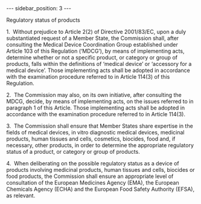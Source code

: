 
<meta data-rh="true" name="docsearch:language" content="en">
<meta data-rh="true" name="docsearch:version" content="current">
<meta data-rh="true" name="docsearch:docusaurus_tag" content="docs-default-current">
        ---
sidebar_position: 3
---
           <p class="stitle-article-norm">Regulatory status of products</p>
   <p class="norm">1.&nbsp;&nbsp;Without prejudice to Article&nbsp;2(2) 
of Directive&nbsp;2001/83/EC, upon a duly substantiated request of a 
Member&nbsp;State, the Commission shall, after consulting the Medical 
Device Coordination Group established under Article&nbsp;103 of this 
Regulation&nbsp;(‘MDCG’), by means of implementing acts, determine 
whether or not a specific product, or category or group of products, 
falls within the definitions of ‘medical device’ or ‘accessory for a 
medical device’. Those implementing acts shall be adopted in accordance 
with the examination procedure referred to in Article&nbsp;114(3) of 
this Regulation.</p>
   <p class="norm">2.&nbsp;&nbsp;The Commission may also, on its own 
initiative, after consulting the MDCG, decide, by means of implementing 
acts, on the issues referred to in paragraph&nbsp;1 of this Article. 
Those implementing acts shall be adopted in accordance with the 
examination procedure referred to in Article&nbsp;114(3).</p>
   <p class="norm">3.&nbsp;&nbsp;The Commission shall ensure that Member&nbsp;States share expertise in the fields of medical devices, <span class="italics">in vitro</span>
 diagnostic medical devices, medicinal products, human tissues and 
cells, cosmetics, biocides, food and, if necessary, other products, in 
order to determine the appropriate regulatory status of a product, or 
category or group of products.</p>
   <p class="norm">4.&nbsp;&nbsp;When deliberating on the possible 
regulatory status as a device of products involving medicinal products, 
human tissues and cells, biocides or food products, the Commission shall
 ensure an appropriate level of consultation of the European Medicines 
Agency&nbsp;(EMA), the European Chemicals Agency&nbsp;(ECHA) and the 
European Food Safety Authority&nbsp;(EFSA), as relevant.</p>
   <p>
      
      
   </p>
   